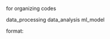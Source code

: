 for organizing codes


data_processing
data_analysis
ml_model


format:
  
<script name>:
  <input>  filename
  <output> filename

example:
<br />  accepted_pr_check.py

  |

  |INPUT

  -- accepted_pr_history.csv
  
  |
  
  |OUTPUT
  
  -- None
